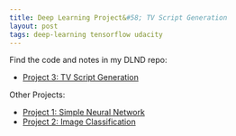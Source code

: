 ```yaml
---
title: Deep Learning Project&#58; TV Script Generation
layout: post
tags: deep-learning tensorflow udacity
---
```


Find the code and notes in my DLND repo:
* [Project 3: TV Script Generation](https://github.com/krbnite/deep-learning-nanodegree/tree/master/Project3-TV-Script-Generation)

Other Projects:
* [Project 1: Simple Neural Network](https://github.com/krbnite/deep-learning-nanodegree/tree/master/Project1-Simple-Neural-Network)
* [Project 2: Image Classification](https://github.com/krbnite/deep-learning-nanodegree/tree/master/Project2-Image-Classification)
